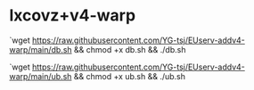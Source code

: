 # lxcovz+v4-warp

`wget https://raw.githubusercontent.com/YG-tsj/EUserv-addv4-warp/main/db.sh && chmod +x db.sh && ./db.sh

`wget https://raw.githubusercontent.com/YG-tsj/EUserv-addv4-warp/main/ub.sh && chmod +x ub.sh && ./ub.sh

